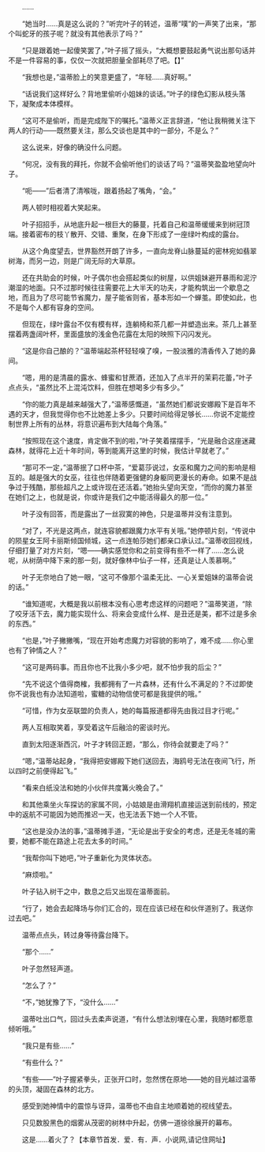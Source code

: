 　　……

　　“她当时……真是这么说的？”听完叶子的转述，温蒂“噗”的一声笑了出来，“那个叫蛇牙的孩子呢？就没有其他表示了吗？”

　　“只是跟着她一起傻笑罢了，”叶子摇了摇头，“大概想要鼓起勇气说出那句话并不是一件容易的事，仅仅一次就把胆量全部耗尽了吧。【】”

　　“我想也是，”温蒂脸上的笑意更盛了，“年轻……真好啊。”

　　“话说我们这样好么？背地里偷听小姐妹的谈话。”叶子的绿色幻影从枝头落下，凝聚成本体模样。

　　“这可不是偷听，而是完成陛下的嘱托。”温蒂义正言辞道，“他让我稍微关注下两人的行动——既然要关注，那么交谈也是其中的一部分，不是么？”

　　这么说来，好像的确没什么问题。

　　“何况，没有我的拜托，你就不会偷听他们的谈话了吗？”温蒂笑盈盈地望向叶子。

　　“呃——”后者清了清喉咙，跟着扬起了嘴角，“会。”

　　两人顿时相视着大笑起来。

　　叶子招招手，从地底升起一根巨大的藤蔓，托着自己和温蒂缓缓来到树冠顶端。接着密布的枝丫散开、交错、重聚，在身下形成了一座绿叶构成的露台。

　　从这个角度望去，世界豁然开朗了许多，一直向龙脊山脉蔓延的密林宛如翡翠树海，而另一边，则是广阔无际的大草原。

　　还在共助会的时候，叶子偶尔也会搭起类似的树屋，以供姐妹避开暴雨和泥泞潮湿的地面。只不过那时候往往需要花上大半天的功夫，才能构筑出一个歇息之地，而且为了尽可能节省魔力，屋子能省则省，基本形如一个蝉茧。即使如此，也不是每个人都有容身的空间。

　　但现在，绿叶露台不仅有模有样，连躺椅和茶几都一并塑造出来。茶几上甚至摆着两盏阔叶杯，里面盛放的浅金色花露在太阳的映照下闪闪发光。

　　“这是你自己酿的？”温蒂端起茶杯轻轻嗅了嗅，一股淡雅的清香传入了她的鼻间。

　　“嗯，用的是清晨的露水、蜂蜜和甘蔗酒，还加入了点半开的茉莉花蕾，”叶子点点头，“虽然比不上混沌饮料，但胜在想喝多少有多少。”

　　“你的能力真是越来越强大了，”温蒂感慨道，“虽然她们都说安娜殿下是百年不遇的天才，但我觉得你也不比她差上多少。只要时间给得足够长……你说不定能控制世界上所有的丛林，将意识遍布到大陆每个角落。”

　　“按照现在这个速度，肯定做不到的啦，”叶子笑着摆摆手，“光是融合这座迷藏森林，就得花上近十年时间，等到能离开这里的时候，我估计早就老了。”

　　“那可不一定，”温蒂抿了口杯中茶，“爱葛莎说过，女巫和魔力之间的影响是相互的。越是强大的女巫，往往也伴随着更强健的身躯同更漫长的寿命。如果不是战争过于残酷，那些超凡之上或许现在还活着。”她抬头望向天空，“而你的魔力甚至在她们之上，也就是说，你或许是我们之中能活得最久的那一位。”

　　叶子没有回答，而是露出了一丝寂寞的神色，只是温蒂并没有注意到。

　　“对了，不光是这两点，就连容貌都跟魔力水平有关哦。”她停顿片刻，“传说中的陨星女王阿卡丽斯倾国倾城，这一点连帕莎她们都亲口承认过。”温蒂收回视线，仔细打量了对方片刻，“嗯——确实感觉你和之前变得有些不一样了……怎么说呢，从树荫中降下来的那一刻，就好像林中仙子一样，还真是让人羡慕啊。”

　　叶子无奈地白了她一眼，“这可不像那个温柔无比、一心关爱姐妹的温蒂会说的话。”

　　“谁知道呢，大概是我以前根本没有心思考虑这样的问题吧？”温蒂笑道，“除了咬牙活下去，魔力能实现什么、将来会变成什么样、是丑还是美，都不过是多余的东西。”

　　“也是，”叶子撇撇嘴，“现在开始考虑魔力对容貌的影响了，难不成……你心里也有了钟情之人？”

　　“这可是两码事。而且你也不比我小多少吧，就不怕步我的后尘？”

　　“先不说这个值得商榷，我都拥有了一片森林，还有什么不满足的？不过即使你不说我也有办法知道啦，蜜糖的动物信使可都是我提供的哦。”

　　“可惜，作为女巫联盟的负责人，她的每篇报道都得先由我过目才行呢。”

　　两人互相取笑着，享受着这午后融洽的密谈时光。

　　直到太阳逐渐西沉，叶子才转回正题，“那么，你待会就要走了吗？”

　　“嗯，”温蒂站起身，“我得把安娜殿下她们送回去，海鸥号无法在夜间飞行，所以四时之前便得起飞。”

　　“看来白纸没法和她的小伙伴共度篝火晚会了。”

　　和其他乘坐火车探访的家属不同，小姑娘是由滑翔机直接运送到前线的，预定中的返航不可能因为她而推迟一天，也无法丢下她一个人不管。

　　“这也是没办法的事，”温蒂摊手道，“无论是出于安全的考虑，还是无冬城的需要，她都不能在路途上花去太多的时间。”

　　“我帮你叫下她吧，”叶子重新化为灵体状态。

　　“麻烦啦。”

　　叶子钻入树干之中，数息之后又出现在温蒂面前。

　　“行了，她会去起降场与你们汇合的，现在应该已经在和伙伴道别了。我送你过去吧。”

　　温蒂点点头，转过身等待露台降下。

　　“那个……”

　　叶子忽然轻声道。

　　“怎么了？”

　　“不，”她犹豫了下，“没什么……”

　　温蒂吐出口气，回过头去柔声说道，“有什么想法别埋在心里，我随时都愿意倾听哦。”

　　“我只是有些……”

　　“有些什么？”

　　“有些——”叶子握紧拳头，正张开口时，忽然愣在原地——她的目光越过温蒂的头顶，凝固在森林的北方。

　　感受到她神情中的震惊与讶异，温蒂也不由自主地顺着她的视线望去。

　　只见数股黑色的烟雾从茂密的树林中升起，仿佛一道徐徐展开的幕布。

　　这是……着火了？【本章节首发．爱．有．声．小说网,请记住网址】
